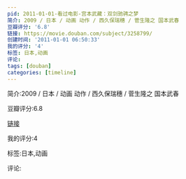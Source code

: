 ```yaml
---
pid: 2011-01-01-看过电影-宫本武藏：双剑驰骋之梦
简介: 2009 / 日本 / 动画 动作 / 西久保瑞穗 / 菅生隆之 国本武春
豆瓣评分: '6.8'
链接: https://movie.douban.com/subject/3258799/
创建时间: '2011-01-01 06:50:33'
我的评分: '4'
标签: 日本,动画
评论:
tags: [douban]
categories: [timeline]
---
```

简介:2009 / 日本 / 动画 动作 / 西久保瑞穗 / 菅生隆之 国本武春

豆瓣评分:6.8

[链接](https://movie.douban.com/subject/3258799/)

我的评分:4

标签:日本,动画

评论:

